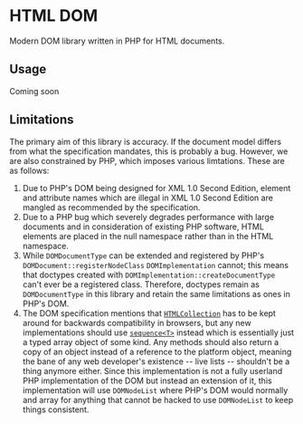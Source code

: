 [a]: https://dom.spec.whatwg.org/#htmlcollection
[b]: https://webidl.spec.whatwg.org/#idl-sequence

# HTML DOM #

Modern DOM library written in PHP for HTML documents.

## Usage ##

Coming soon

## Limitations ##

The primary aim of this library is accuracy. If the document model differs from what the specification mandates, this is probably a bug. However, we are also constrained by PHP, which imposes various limtations. These are as follows:

1. Due to PHP's DOM being designed for XML 1.0 Second Edition, element and attribute names which are illegal in XML 1.0 Second Edition are mangled as recommended by the specification.
2. Due to a PHP bug which severely degrades performance with large documents and in consideration of existing PHP software, HTML elements are placed in the null namespace rather than in the HTML namespace.
3. While `DOMDocumentType` can be extended and registered by PHP's `DOMDocument::registerNodeClass` `DOMImplementation` cannot; this means that doctypes created with `DOMImplementation::createDocumentType` can't ever be a registered class. Therefore, doctypes remain as `DOMDocumentType` in this library and retain the same limitations as ones in PHP's DOM.
4. The DOM specification mentions that [`HTMLCollection`][a] has to be kept around for backwards compatibility in browsers, but any new implementations should use [`sequence<T>`][b] instead which is essentially just a typed array object of some kind. Any methods should also return a copy of an object instead of a reference to the platform object, meaning the bane of any web developer's existence -- live lists -- shouldn't be a thing anymore either. Since this implementation is not a fully userland PHP implementation of the DOM but instead an extension of it, this implementation will use `DOMNodeList` where PHP's DOM would normally and array for anything that cannot be hacked to use `DOMNodeList` to keep things consistent.